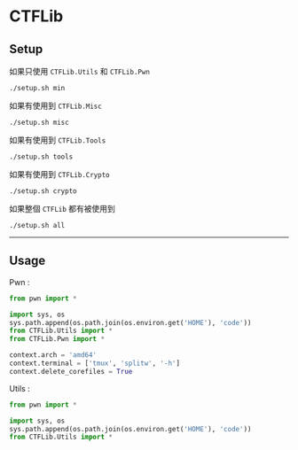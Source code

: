 # CTFLib

## Setup

如果只使用 `CTFLib.Utils` 和 `CTFLib.Pwn`

```shell
./setup.sh min
```

如果有使用到 `CTFLib.Misc`

```shell
./setup.sh misc
```

如果有使用到 `CTFLib.Tools`

```shell
./setup.sh tools
```

如果有使用到 `CTFLib.Crypto`

```shell
./setup.sh crypto
```

如果整個 `CTFLib` 都有被使用到

```shell
./setup.sh all
```


---
## Usage

Pwn : 

```py
from pwn import *

import sys, os
sys.path.append(os.path.join(os.environ.get('HOME'), 'code'))
from CTFLib.Utils import *
from CTFLib.Pwn import *

context.arch = 'amd64'
context.terminal = ['tmux', 'splitw', '-h']
context.delete_corefiles = True


```


Utils : 

```py
from pwn import *

import sys, os
sys.path.append(os.path.join(os.environ.get('HOME'), 'code'))
from CTFLib.Utils import *


```
